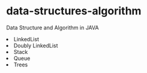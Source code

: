# data-structures-algorithm

<p>Data Structure and Algorithm in JAVA</p>

<li>LinkedList</li>
<li>Doubly LinkedList</li>
<li>Stack</li>
<li>Queue</li>
<li>Trees</li>
